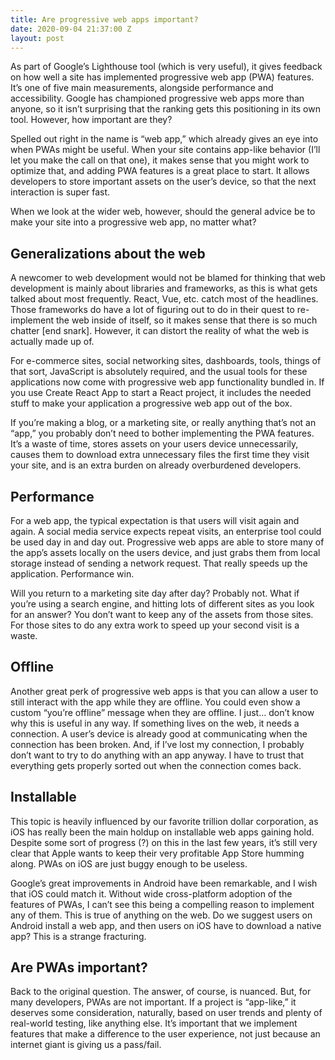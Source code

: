 ```yaml
---
title: Are progressive web apps important?
date: 2020-09-04 21:37:00 Z
layout: post
---
```


As part of Google’s Lighthouse tool (which is very useful), it gives feedback on how well a site has implemented progressive web app (PWA) features. It’s one of five main measurements, alongside performance and accessibility. Google has championed progressive web apps more than anyone, so it isn’t surprising that the ranking gets this positioning in its own tool. However, how important are they?

Spelled out right in the name is “web app,” which already gives an eye into when PWAs might be useful. When your site contains app-like behavior (I’ll let you make the call on that one), it makes sense that you might work to optimize that, and adding PWA features is a great place to start. It allows developers to store important assets on the user’s device, so that the next interaction is super fast.

When we look at the wider web, however, should the general advice be to make your site into a progressive web app, no matter what?

## Generalizations about the web

A newcomer to web development would not be blamed for thinking that web development is mainly about libraries and frameworks, as this is what gets talked about most frequently. React, Vue, etc. catch most of the headlines. Those frameworks do have a lot of figuring out to do in their quest to re-implement the web inside of itself, so it makes sense that there is so much chatter [end snark]. However, it can distort the reality of what the web is actually made up of.

For e-commerce sites, social networking sites, dashboards, tools, things of that sort, JavaScript is absolutely required, and the usual tools for these applications now come with progressive web app functionality bundled in. If you use Create React App to start a React project, it includes the needed stuff to make your application a progressive web app out of the box.

If you’re making a blog, or a marketing site, or really anything that’s not an “app,” you probably don’t need to bother implementing the PWA features. It’s a waste of time, stores assets on your users device unnecessarily, causes them to download extra unnecessary files the first time they visit your site, and is an extra burden on already overburdened developers.

## Performance

For a web app, the typical expectation is that users will visit again and again. A social media service expects repeat visits, an enterprise tool could be used day in and day out. Progressive web apps are able to store many of the app’s assets locally on the users device, and just grabs them from local storage instead of sending a network request. That really speeds up the application. Performance win.

Will you return to a marketing site day after day? Probably not. What if you’re using a search engine, and hitting lots of different sites as you look for an answer? You don’t want to keep any of the assets from those sites. For those sites to do any extra work to speed up your second visit is a waste.

## Offline

Another great perk of progressive web apps is that you can allow a user to still interact with the app while they are offline. You could even show a custom “you’re offline” message when they are offline. I just… don’t know why this is useful in any way. If something lives on the web, it needs a connection. A user’s device is already good at communicating when the connection has been broken. And, if I’ve lost my connection, I probably don’t want to try to do anything with an app anyway. I have to trust that everything gets properly sorted out when the connection comes back.

## Installable

This topic is heavily influenced by our favorite trillion dollar corporation, as iOS has really been the main holdup on installable web apps gaining hold. Despite some sort of progress (?) on this in the last few years, it’s still very clear that Apple wants to keep their very profitable App Store humming along. PWAs on iOS are just buggy enough to be useless.

Google’s great improvements in Android have been remarkable, and I wish that iOS could match it. Without wide cross-platform adoption of the features of PWAs, I can’t see this being a compelling reason to implement any of them. This is true of anything on the web. Do we suggest users on Android install a web app, and then users on iOS have to download a native app? This is a strange fracturing.

## Are PWAs important?

Back to the original question. The answer, of course, is nuanced. But, for many developers, PWAs are not important. If a project is “app-like,” it deserves some consideration, naturally, based on user trends and plenty of real-world testing, like anything else. It’s important that we implement features that make a difference to the user experience, not just because an internet giant is giving us a pass/fail.